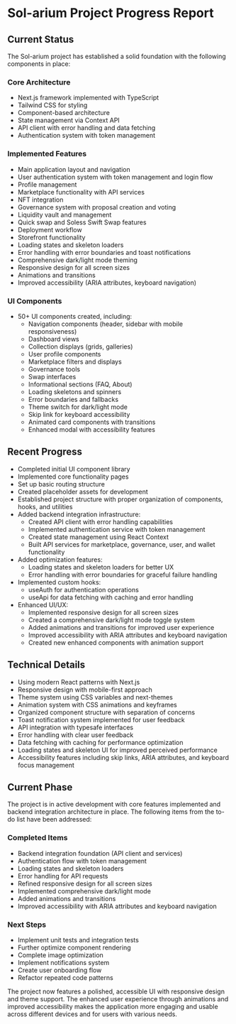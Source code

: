 # Sol-arium Project Progress Report

## Current Status

The Sol-arium project has established a solid foundation with the following components in place:

### Core Architecture

- Next.js framework implemented with TypeScript
- Tailwind CSS for styling
- Component-based architecture
- State management via Context API
- API client with error handling and data fetching
- Authentication system with token management

### Implemented Features

- Main application layout and navigation
- User authentication system with token management and login flow
- Profile management
- Marketplace functionality with API services
- NFT integration
- Governance system with proposal creation and voting
- Liquidity vault and management
- Quick swap and Soless Swift Swap features
- Deployment workflow
- Storefront functionality
- Loading states and skeleton loaders
- Error handling with error boundaries and toast notifications
- Comprehensive dark/light mode theming
- Responsive design for all screen sizes
- Animations and transitions
- Improved accessibility (ARIA attributes, keyboard navigation)

### UI Components

- 50+ UI components created, including:
  - Navigation components (header, sidebar with mobile responsiveness)
  - Dashboard views
  - Collection displays (grids, galleries)
  - User profile components
  - Marketplace filters and displays
  - Governance tools
  - Swap interfaces
  - Informational sections (FAQ, About)
  - Loading skeletons and spinners
  - Error boundaries and fallbacks
  - Theme switch for dark/light mode
  - Skip link for keyboard accessibility
  - Animated card components with transitions
  - Enhanced modal with accessibility features

## Recent Progress

- Completed initial UI component library
- Implemented core functionality pages
- Set up basic routing structure
- Created placeholder assets for development
- Established project structure with proper organization of components, hooks, and utilities
- Added backend integration infrastructure:
  - Created API client with error handling capabilities
  - Implemented authentication service with token management
  - Created state management using React Context
  - Built API services for marketplace, governance, user, and wallet functionality
- Added optimization features:
  - Loading states and skeleton loaders for better UX
  - Error handling with error boundaries for graceful failure handling
- Implemented custom hooks:
  - useAuth for authentication operations
  - useApi for data fetching with caching and error handling
- Enhanced UI/UX:
  - Implemented responsive design for all screen sizes
  - Created a comprehensive dark/light mode toggle system
  - Added animations and transitions for improved user experience
  - Improved accessibility with ARIA attributes and keyboard navigation
  - Created new enhanced components with animation support

## Technical Details

- Using modern React patterns with Next.js
- Responsive design with mobile-first approach
- Theme system using CSS variables and next-themes
- Animation system with CSS animations and keyframes
- Organized component structure with separation of concerns
- Toast notification system implemented for user feedback
- API integration with typesafe interfaces
- Error handling with clear user feedback
- Data fetching with caching for performance optimization
- Loading states and skeleton UI for improved perceived performance
- Accessibility features including skip links, ARIA attributes, and keyboard focus management

## Current Phase

The project is in active development with core features implemented and backend integration architecture in place. The following items from the to-do list have been addressed:

### Completed Items

- Backend integration foundation (API client and services)
- Authentication flow with token management
- Loading states and skeleton loaders
- Error handling for API requests
- Refined responsive design for all screen sizes
- Implemented comprehensive dark/light mode
- Added animations and transitions
- Improved accessibility with ARIA attributes and keyboard navigation

### Next Steps

- Implement unit tests and integration tests
- Further optimize component rendering
- Complete image optimization
- Implement notifications system
- Create user onboarding flow
- Refactor repeated code patterns

The project now features a polished, accessible UI with responsive design and theme support. The enhanced user experience through animations and improved accessibility makes the application more engaging and usable across different devices and for users with various needs.
